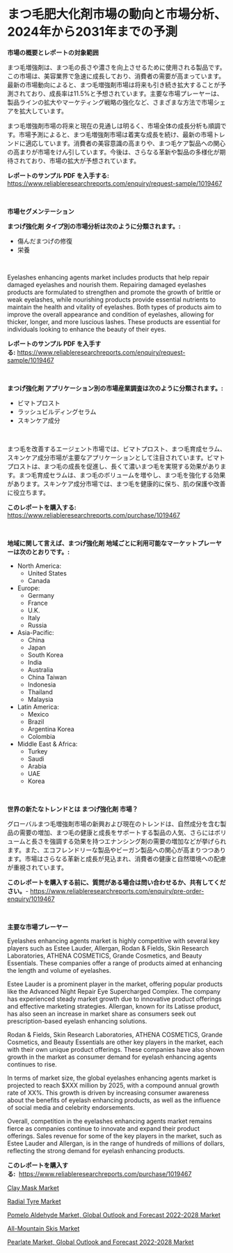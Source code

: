 <p><h1>まつ毛肥大化剤市場の動向と市場分析、2024年から2031年までの予測</h1></p><p><strong>市場の概要とレポートの対象範囲</strong></p>
<p><p>まつ毛増強剤は、まつ毛の長さや濃さを向上させるために使用される製品です。この市場は、美容業界で急速に成長しており、消費者の需要が高まっています。最新の市場動向によると、まつ毛増強剤市場は将来も引き続き拡大することが予測されており、成長率は11.5%と予想されています。主要な市場プレーヤーは、製品ラインの拡大やマーケティング戦略の強化など、さまざまな方法で市場シェアを拡大しています。</p><p>まつ毛増強剤市場の将来と現在の見通しは明るく、市場全体の成長分析も順調です。市場予測によると、まつ毛増強剤市場は着実な成長を続け、最新の市場トレンドに適応しています。消費者の美容意識の高まりや、まつ毛ケア製品への関心の高まりが市場をけん引しています。今後は、さらなる革新や製品の多様化が期待されており、市場の拡大が予想されています。</p></p>
<p><strong>レポートのサンプル PDF を入手する:</strong> <a href="https://www.reliableresearchreports.com/enquiry/request-sample/1019467">https://www.reliableresearchreports.com/enquiry/request-sample/1019467</a></p>
<p>&nbsp;</p>
<p><strong>市場セグメンテーション</strong></p>
<p><strong>まつげ強化剤 タイプ別の市場分析は次のように分類されます。:</strong></p>
<p><ul><li>傷んだまつげの修復</li><li>栄養</li></ul></p>
<p>&nbsp;</p>
<p><p>Eyelashes enhancing agents market includes products that help repair damaged eyelashes and nourish them. Repairing damaged eyelashes products are formulated to strengthen and promote the growth of brittle or weak eyelashes, while nourishing products provide essential nutrients to maintain the health and vitality of eyelashes. Both types of products aim to improve the overall appearance and condition of eyelashes, allowing for thicker, longer, and more luscious lashes. These products are essential for individuals looking to enhance the beauty of their eyes.</p></p>
<p><strong>レポートのサンプル PDF を入手する:</strong>&nbsp;<a href="https://www.reliableresearchreports.com/enquiry/request-sample/1019467">https://www.reliableresearchreports.com/enquiry/request-sample/1019467</a></p>
<p>&nbsp;</p>
<p><strong> まつげ強化剤 アプリケーション別の市場産業調査は次のように分類されます。:</strong></p>
<p><ul><li>ビマトプロスト</li><li>ラッシュビルディングセラム</li><li>スキンケア成分</li></ul></p>
<p>&nbsp;</p>
<p><p>まつ毛を改善するエージェント市場では、ビマトプロスト、まつ毛育成セラム、スキンケア成分市場が主要なアプリケーションとして注目されています。ビマトプロストは、まつ毛の成長を促進し、長くて濃いまつ毛を実現する効果があります。まつ毛育成セラムは、まつ毛のボリュームを増やし、まつ毛を強化する効果があります。スキンケア成分市場では、まつ毛を健康的に保ち、肌の保護や改善に役立ちます。</p></p>
<p><strong>このレポートを購入する:</strong>&nbsp; <a href="https://www.reliableresearchreports.com/purchase/1019467">https://www.reliableresearchreports.com/purchase/1019467</a></p>
<p>&nbsp;</p>
<p><strong>地域に関して言えば、まつげ強化剤 地域ごとに利用可能なマーケットプレーヤーは次のとおりです。:</strong></p>
<p><ul>
    <li>
        North America:
        <ul>
            <li>United States</li>
            <li>Canada</li>
        </ul>
    </li>
    <li>
        Europe:
        <ul>
            <li>Germany</li>
            <li>France</li>
            <li>U.K.</li>
            <li>Italy</li>
            <li>Russia</li>
        </ul>
    </li>
    <li>
        Asia-Pacific:
        <ul>
            <li>China</li>
            <li>Japan</li>
            <li>South Korea</li>
            <li>India</li>
            <li>Australia</li>
            <li>China Taiwan</li>
            <li>Indonesia</li>
            <li>Thailand</li>
            <li>Malaysia</li>
        </ul>
    </li>
    <li>
        Latin America:
        <ul>
            <li>Mexico</li>
            <li>Brazil</li>
            <li>Argentina Korea</li>
            <li>Colombia</li>
        </ul>
    </li>
    <li>
        Middle East & Africa:
        <ul>
            <li>Turkey</li>
            <li>Saudi</li>
            <li>Arabia</li>
            <li>UAE</li>
            <li>Korea</li>
        </ul>
    </li>
    </ul></p>
<p>&nbsp;</p>
<p><strong>世界の新たなトレンドとは まつげ強化剤 市場？</strong></p>
<p><p>グローバルまつ毛増強剤市場の新興および現在のトレンドは、自然成分を含む製品の需要の増加、まつ毛の健康と成長をサポートする製品の人気、さらにはボリュームと長さを強調する効果を持つエナンシング剤の需要の増加などが挙げられます。また、エコフレンドリーな製品やビーガン製品への関心が高まりつつあります。市場はさらなる革新と成長が見込まれ、消費者の健康と自然環境への配慮が重視されています。</p></p>
<p><strong>このレポートを購入する前に、質問がある場合は問い合わせるか、共有してください。</strong>- <a href="https://www.reliableresearchreports.com/enquiry/pre-order-enquiry/1019467">https://www.reliableresearchreports.com/enquiry/pre-order-enquiry/1019467</a></p>
<p>&nbsp;</p>
<p><strong>主要な市場プレーヤー</strong></p>
<p><p>Eyelashes enhancing agents market is highly competitive with several key players such as Estee Lauder, Allergan, Rodan & Fields, Skin Research Laboratories, ATHENA COSMETICS, Grande Cosmetics, and Beauty Essentials. These companies offer a range of products aimed at enhancing the length and volume of eyelashes.</p><p>Estee Lauder is a prominent player in the market, offering popular products like the Advanced Night Repair Eye Supercharged Complex. The company has experienced steady market growth due to innovative product offerings and effective marketing strategies. Allergan, known for its Latisse product, has also seen an increase in market share as consumers seek out prescription-based eyelash enhancing solutions.</p><p>Rodan & Fields, Skin Research Laboratories, ATHENA COSMETICS, Grande Cosmetics, and Beauty Essentials are other key players in the market, each with their own unique product offerings. These companies have also shown growth in the market as consumer demand for eyelash enhancing agents continues to rise.</p><p>In terms of market size, the global eyelashes enhancing agents market is projected to reach $XXX million by 2025, with a compound annual growth rate of XX%. This growth is driven by increasing consumer awareness about the benefits of eyelash enhancing products, as well as the influence of social media and celebrity endorsements.</p><p>Overall, competition in the eyelashes enhancing agents market remains fierce as companies continue to innovate and expand their product offerings. Sales revenue for some of the key players in the market, such as Estee Lauder and Allergan, is in the range of hundreds of millions of dollars, reflecting the strong demand for eyelash enhancing products.</p></p>
<p><strong>このレポートを購入する:</strong>&nbsp;&nbsp;<a href="https://www.reliableresearchreports.com/purchase/1019467">https://www.reliableresearchreports.com/purchase/1019467</a></p>
<p><p><a href="https://eight-handstand-8fb.notion.site/Clay-Mask-Market-Size-Share-Trends-Analysis-Report-By-Application-Regional-Outlook-Competitive--e083a39e39544b9b897134a44795e3b1">Clay Mask Market</a></p><p><a href="https://github.com/angelajermaine/Market-Research-Report-List-2/blob/main/radial-tyre-market.md">Radial Tyre Market</a></p><p><a href="https://view.publitas.com/reportprime-1/pomelo-aldehyde-market-global-outlook-and-forecast-2022-2028-market-size-2023-2030-global-industrial-analysis-key-geographical-regions-market-share-top-key-players-product-types-and-forecast-research-report/">Pomelo Aldehyde Market, Global Outlook and Forecast 2022-2028 Market</a></p><p><a href="https://simplistic-meeting-7ee.notion.site/All-Mountain-Skis-Market-Dynamics-2024-2031-Also-about-Its-Market-Trends-Projections-and-Opportun-806379b7080048ec8beb4898fe6947b9">All-Mountain Skis Market</a></p><p><a href="https://view.publitas.com/reportprime-1/pearlate-market-global-outlook-and-forecast-2022-2028-market-size-share-trends-analysis-report-by-application-regional-outlook-competitive-strategies-and-segment-forecasts-2023-2030/">Pearlate Market, Global Outlook and Forecast 2022-2028 Market</a></p></p>
